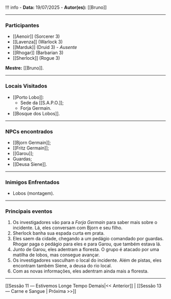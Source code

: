 !!! info
	- **Data:** 19/07/2025
	- **Autor(es):** [[Bruno]]

---

### Participantes

- [[Aenoir]] (Sorcerer 3)
- [[Lavenza]] (Warlock 3)
- [[Marduk]] (Druid 3) - *Ausente*
- [[Rhogar]] (Barbarian 3)
- [[Sherlock]] (Rogue 3)

**Mestre:** [[Bruno]].

---  

### Locais Visitados

- [[Porto Lobo]]:
	- Sede da [[S.A.P.O.]];
	- Forja Germain.
- [[Bosque dos Lobos]].

---

### NPCs encontrados

- [[Bjorn Germain]];
- [[Fritz Germain]];
- [[Garou]];
- Guardas;
- [[Deusa Siene]].

---

### Inimigos Enfrentados

- Lobos (montagem).

---

### Principais eventos

1. Os investigadores vão para a *Forja Germain* para saber mais sobre o incidente. Lá, eles conversam com Bjorn e seu filho.
2. Sherlock banha sua espada curta em prata.
3. Eles saem da cidade, chegando a um pedágio comandado por guardas. Rhogar paga o pedágio para eles e para Garou, que também estava lá.
4. Junto de Garou, eles adentram a floresta. O grupo é atacado por uma matilha de lobos, mas consegue avançar.
5. Os investigadores vasculham o local do incidente. Além de pistas, eles encontram também Siene, a deusa do rio local.
6. Com as novas informações, eles adentram ainda mais a floresta.

---

[[Sessão 11 ― Estivemos Longe Tempo Demais|<< Anterior]] | [[Sessão 13 ― Carne e Sangue | Próxima >>]]